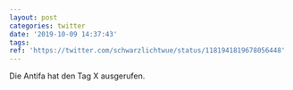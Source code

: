 ```yaml
---
layout: post
categories: twitter
date: '2019-10-09 14:37:43'
tags: 
ref: 'https://twitter.com/schwarzlichtwue/status/1181941819678056448'
---
```

Die Antifa hat den Tag X ausgerufen.